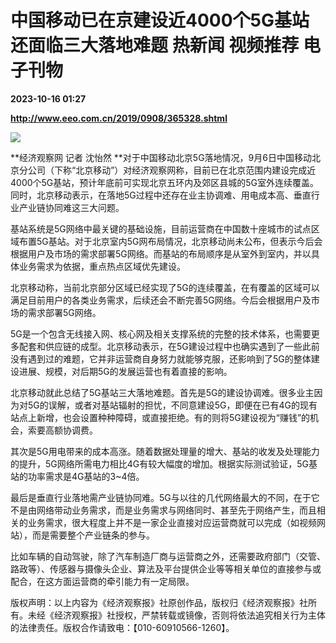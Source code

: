 # 中国移动已在京建设近4000个5G基站 还面临三大落地难题 热新闻 视频推荐 电子刊物

**2023-10-16 01:27**

**http://www.eeo.com.cn/2019/0908/365328.shtml**

![](http://upload.eeo.com.cn/2019/0908/thumb_650_305_1567928867112.jpg)

**经济观察网 记者 沈怡然 **对于中国移动北京5G落地情况，9月6日中国移动北京分公司（下称“北京移动”）对经济观察网称，目前已在北京范围内建设完成近4000个5G基站，预计年底前可实现北京五环内及郊区县城的5G室外连续覆盖。同时，北京移动表示，在落地5G过程中还存在业主协调难、用电成本高、垂直行业产业链协同难这三大问题。

基站系统是5G网络中最关键的基础设施，目前运营商在中国数十座城市的试点区域布置5G基站。对于北京室内5G网布局情况，北京移动尚未公布，但表示今后会根据用户及市场的需求部署5G网络。而基站的布局顺序是从室外到室内，并以具体业务需求为依据，重点热点区域优先建设。

北京移动称，当前北京部分区域已经实现了5G的连续覆盖，在有覆盖的区域可以满足目前用户的各类业务需求，后续还会不断完善5G网络。今后会根据用户及市场的需求部署5G网络。

5G是一个包含无线接入网、核心网及相关支撑系统的完整的技术体系，也需要更多配套和供应链的成型。北京移动表示，在5G建设过程中也确实遇到了一些此前没有遇到过的难题，它并非运营商自身努力就能够克服，还影响到了5G的整体建设进展、规模，对后期5G的发展运营也有着直接的影响。

北京移动就此总结了5G基站三大落地难题。首先是5G的建设协调难。很多业主因为对5G的误解，或者对基站辐射的担忧，不同意建设5G，即便在已有4G的现有站点上新增，也会设置种种障碍，或直接拒绝。有的则将5G建设视为“赚钱”的机会，索要高额协调费。

其次是5G用电带来的成本高涨。随着数据处理量的增大、基站的收发及处理能力的提升，5G网络所需电力相比4G有较大幅度的增加。根据实际测试验证，5G基站的功率需求是4G基站的3~4倍。

最后是垂直行业落地需产业链协同难。5G与以往的几代网络最大的不同，在于它不是由网络带动业务需求，而是业务需求与网络同时、甚至先于网络产生，而且相关的业务需求，很大程度上并不是一家企业直接对应运营商就可以完成（如视频网站），而是需要整个产业链条的参与。

比如车辆的自动驾驶，除了汽车制造厂商与运营商之外，还需要政府部门（交管、路政等）、传感器与摄像头企业、算法及平台提供企业等等相关单位的直接参与或配合，在这方面运营商的牵引能力有一定局限。

版权声明：以上内容为《经济观察报》社原创作品，版权归《经济观察报》社所有。未经《经济观察报》社授权，严禁转载或镜像，否则将依法追究相关行为主体的法律责任。版权合作请致电：【010-60910566-1260】。